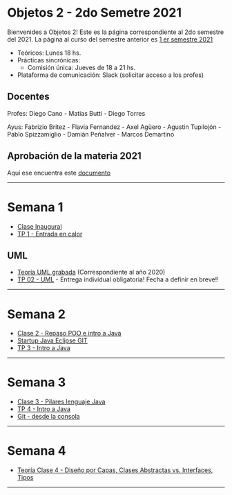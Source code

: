 # Objetos 2 - 2do Semetre 2021
Bienvenides a Objetos 2! Este es la página correspondiente al 2do semestre del 2021. La página al curso del semestre anterior es [1 er semestre 2021](https://github.com/POO2UNQ/site/blob/main/docs/index20212sem.md)

* Teóricos: Lunes 18 hs.     
* Prácticas sincrónicas: 
  * Comisión única: Jueves de 18 a 21 hs. 
* Plataforma de comunicación: Slack (solicitar acceso a los profes)

## Docentes
Profes: Diego Cano - Matias Butti - Diego Torres

Ayus: Fabrizio Britez - Flavia Fernandez - Axel Agüero - Agustin Tupilojón - Pablo Spizzamiglio - Damián Peñalver - Marcos Demartino

## Aprobación de la materia 2021
Aquí ese encuentra este [documento](https://github.com/POO2UNQ/site/blob/main/Aprobación%20de%20la%20materia%20-%202021.pdf)

---
# Semana 1

* [Clase Inaugural](https://youtu.be/WBptyni3ddc)
* [TP 1 - Entrada en calor](https://github.com/POO2UNQ/site/tree/main/TP01)

## UML
* [Teoría UML grabada](https://www.youtube.com/watch?v=oYSLwORU0ZM)  (Correspondiente al año 2020)
* [TP 02 - UML](https://github.com/POO2UNQ/site/blob/main/TP%2002/TP%2002%20UML.pdf) - Entrega individual obligatoria! Fecha a definir en breve!!

---
# Semana 2
* [Clase 2 - Repaso POO e intro a Java](https://github.com/POO2UNQ/site/blob/606a8289ab7fca010acf0e98dd886ab31b54a747/teorias/Lenguajes%20de%20programaci%C3%B3n%20%20-%20Java%20-%20BigPicture.pdf)
* [ Startup Java Eclipse GIT](https://youtu.be/3ITG-OFhThc)
* [TP 3 - Intro a Java](https://github.com/POO2UNQ/site/blob/a75e0da36670c3377f275343386f9497feca1df3/TP03/TP03%20-%20Intro%20a%20Java.pdf)
---
# Semana 3
* [Clase 3 - Pilares lenguaje Java](https://github.com/POO2UNQ/site/blob/efc36db38e7ebf3000f7f909863dbaed0894934b/teorias/Pilares%20del%20lenguaje%20Java.pdf)
* [TP 4 - Intro a Java](https://github.com/POO2UNQ/site/tree/main/TP04)
* [Git - desde la consola](https://www.youtube.com/watch?v=C-WgNtdGsR4)
---
# Semana 4
* [Teoría Clase 4 - Diseño por Capas, Clases Abstractas vs. Interfaces, Tipos](https://youtu.be/N_WAPHvcfIs)
---
